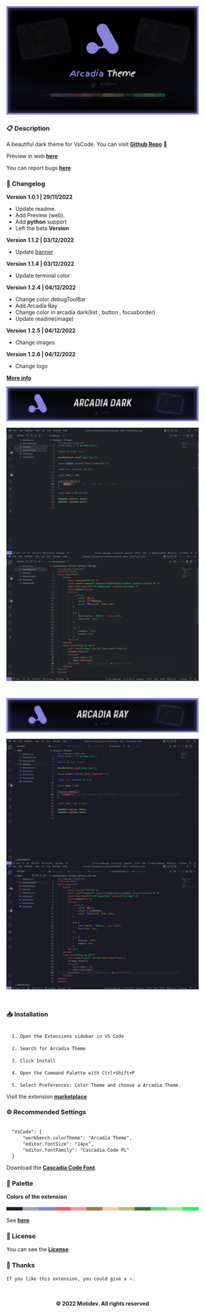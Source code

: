 
<p align="center">
<img  src="./public/images/banner1.png">
</p>

### 📋 Description
A beautiful dark theme for VsCode. You can visit [**Github Repo**](https://github.com/motidev/arcadia-theme) 💜

Preview in web [**here**](https://vscode.dev/theme/Kodi.arcadia-theme)

You can report bugs [**here**](https://github.com/motidev/arcadia-theme/issues)
&nbsp;
### 📝 Changelog
**Version 1.0.1 | 29/11/2022**
  - Update readme.
  - Add Preview (web).
  - Add **python** support
  - Left the beta **Version**

**Version 1.1.2 | 03/12/2022**
  - Update [banner](public/images/banner1.png)

**Version 1.1.4 | 03/12/2022**
  - Update terminal color

**Version 1.2.4 | 04/12/2022**
  - Change color debugToolBar
  - Add Arcadia Ray
  - Change color in arcadia dark(list , button , focusborder)
  - Update readme(image)

**Version 1.2.5 | 04/12/2022**
  - Change images

**Version 1.2.6 | 04/12/2022**
  - Change logo

[**More info**](https://github.com/motidev/arcadia-theme/blob/main/Changelog.md)
&nbsp;

<p align="center">
  <img  src="./public/images/dark.png">
</p>
  <img align="center" src="./public/images/picture1.png">
  <br>
  <img align="center" src="./public/images/picture3.png">

&nbsp;

<p align="center">
  <img  src="./public/images/ray.png">
</p>
<img align="center" src="./public/images/ray1.png">
  <br>
<img align="center" src="./public/images/ray2.png">

&nbsp;
### 📥 Installation  
  ```jsonc

    1. Open the Extensions sidebar in VS Code 

    2. Search for Arcadia Theme

    3. Click Install

    4. Open the Command Palette with Ctrl+Shift+P 
    
    5. Select Preferences: Color Theme and choose a Arcadia Theme.

   ```

Visit the extension [**marketplace**](https://marketplace.visualstudio.com/items?itemName=Kodi.arcadia-theme)
&nbsp;
### ⚙ Recommended Settings 
  ```jsonc

    "VsCode": {
        "workbench.colorTheme": "Arcadia Theme",
        "editor.fontSize": "14px",
        "editor.fontFamily": "Cascadia Code PL"
    }

  ```

Download the [**Cascadia Code Font**](https://github.com/microsoft/cascadia-code/releases).
&nbsp;
### 🎨 Palette
**Colors of the extension**

  <img  src="./public/images/arcadiapalette.png">

  See [**here**](https://github.com/motidev/arcadia-theme/blob/main/public/images/arcadiapalette.png)
&nbsp;
### 🔖 License

You can see the [**License**](https://github.com/motidev/arcadia-theme/blob/main/LICENSE)
&nbsp;
### 🤟 Thanks
    If you like this extension, you could give a ⭐.
&nbsp;
<p align="center"><b>© 2022 Motidev. All rights reserved</b></p>




